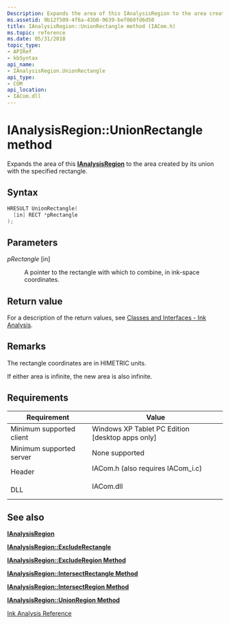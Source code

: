 ```yaml
---
Description: Expands the area of this IAnalysisRegion to the area created by its union with the specified rectangle.
ms.assetid: 9b12f509-4f6a-43b0-9639-bef060fd6d50
title: IAnalysisRegion::UnionRectangle method (IACom.h)
ms.topic: reference
ms.date: 05/31/2018
topic_type: 
- APIRef
- kbSyntax
api_name: 
- IAnalysisRegion.UnionRectangle
api_type: 
- COM
api_location: 
- IACom.dll
---
```


# IAnalysisRegion::UnionRectangle method

Expands the area of this [**IAnalysisRegion**](ianalysisregion.md) to the area created by its union with the specified rectangle.

## Syntax


```C++
HRESULT UnionRectangle(
  [in] RECT *pRectangle
);
```



## Parameters

<dl> <dt>

*pRectangle* \[in\]
</dt> <dd>

A pointer to the rectangle with which to combine, in ink-space coordinates.

</dd> </dl>

## Return value

For a description of the return values, see [Classes and Interfaces - Ink Analysis](classes-and-interfaces---ink-analysis.md).

## Remarks

The rectangle coordinates are in HIMETRIC units.

If either area is infinite, the new area is also infinite.

## Requirements



| Requirement | Value |
|-------------------------------------|---------------------------------------------------------------------------------------------------------------|
| Minimum supported client<br/> | Windows XP Tablet PC Edition \[desktop apps only\]<br/>                                                 |
| Minimum supported server<br/> | None supported<br/>                                                                                     |
| Header<br/>                   | <dl> <dt>IACom.h (also requires IACom\_i.c)</dt> </dl> |
| DLL<br/>                      | <dl> <dt>IACom.dll</dt> </dl>                          |



## See also

<dl> <dt>

[**IAnalysisRegion**](ianalysisregion.md)
</dt> <dt>

[**IAnalysisRegion::ExcludeRectangle**](ianalysisregion-excluderectangle.md)
</dt> <dt>

[**IAnalysisRegion::ExcludeRegion Method**](ianalysisregion-excluderegion.md)
</dt> <dt>

[**IAnalysisRegion::IntersectRectangle Method**](ianalysisregion-intersectrectangle.md)
</dt> <dt>

[**IAnalysisRegion::IntersectRegion Method**](ianalysisregion-intersectregion.md)
</dt> <dt>

[**IAnalysisRegion::UnionRegion Method**](ianalysisregion-unionregion.md)
</dt> <dt>

[Ink Analysis Reference](ink-analysis-reference.md)
</dt> </dl>

 

 





